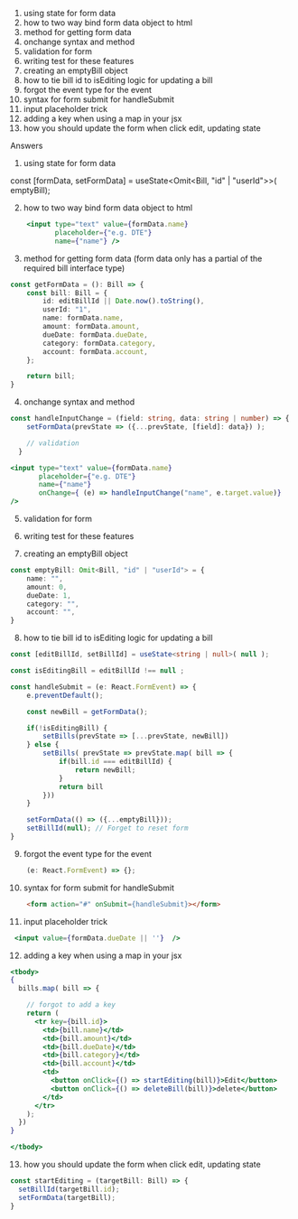 
1. using state for form data
2. how to two way bind form data object to html
3. method for getting form data
4. onchange syntax and method
5. validation for form
6. writing test for these features
7. creating an emptyBill object
8. how to tie bill id to isEditing logic for updating a bill
9. forgot the event type for the event
10. syntax for form submit for handleSubmit
11. input placeholder trick
12. adding a key when using a map in your jsx
13. how you should update the form when click edit, updating state


Answers

1. using state for form data

const [formData, setFormData] = useState<Omit<Bill, "id" | "userId">>( emptyBill);

2. how to two way bind form data object to html

```jsx
    <input type="text" value={formData.name}
           placeholder={"e.g. DTE"}
           name={"name"} />
```

3. method for getting form data (form data only has a partial of the required bill interface type)

```ts
const getFormData = (): Bill => {
    const bill: Bill = {
        id: editBillId || Date.now().toString(),
        userId: "1",
        name: formData.name,
        amount: formData.amount,
        dueDate: formData.dueDate,
        category: formData.category,
        account: formData.account,
    };

    return bill;
}
```

4. onchange syntax and method

```ts
const handleInputChange = (field: string, data: string | number) => {
    setFormData(prevState => ({...prevState, [field]: data}) );

    // validation
  }
```

```jsx
<input type="text" value={formData.name}
       placeholder={"e.g. DTE"}
       name={"name"}
       onChange={ (e) => handleInputChange("name", e.target.value)}
/>
```

5. validation for form

6. writing test for these features

7. creating an emptyBill object

```ts
const emptyBill: Omit<Bill, "id" | "userId"> = {
    name: "",
    amount: 0,
    dueDate: 1,
    category: "",
    account: "",
}
```

8. how to tie bill id to isEditing logic for updating a bill

```ts
const [editBillId, setBillId] = useState<string | null>( null );

const isEditingBill = editBillId !== null ;

const handleSubmit = (e: React.FormEvent) => {
    e.preventDefault();

    const newBill = getFormData();

    if(!isEditingBill) {
        setBills(prevState => [...prevState, newBill])
    } else {
        setBills( prevState => prevState.map( bill => {
            if(bill.id === editBillId) {
                return newBill;
            }
            return bill
        }))
    }

    setFormData(() => ({...emptyBill}));
    setBillId(null); // Forget to reset form
}

```

9. forgot the event type for the event

```ts
    (e: React.FormEvent) => {};
```

10. syntax for form submit for handleSubmit

```html
    <form action="#" onSubmit={handleSubmit}></form>
```


11. input placeholder trick

```jsx
 <input value={formData.dueDate || ''}  />
```


12. adding a key when using a map in your jsx

```jsx
<tbody>
{
  bills.map( bill => {

    // forgot to add a key
    return (
      <tr key={bill.id}>
        <td>{bill.name}</td>
        <td>{bill.amount}</td>
        <td>{bill.dueDate}</td>
        <td>{bill.category}</td>
        <td>{bill.account}</td>
        <td>
          <button onClick={() => startEditing(bill)}>Edit</button>
          <button onClick={() => deleteBill(bill)}>delete</button>
        </td>
      </tr>
    );
  })
}

</tbody>
```

13. how you should update the form when click edit, updating state

```jsx
const startEditing = (targetBill: Bill) => {
  setBillId(targetBill.id);
  setFormData(targetBill);
}
```
